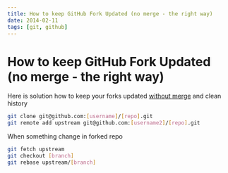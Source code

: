 ```yaml
---
title: How to keep GitHub Fork Updated (no merge - the right way)
date: 2014-02-11
tags: [git, github]
---
```



# How to keep GitHub Fork Updated (no merge - the right way)

Here is solution how to keep your forks updated [without merge](https://help.github.com/articles/syncing-a-fork) and clean history

```bash
git clone git@github.com:[username]/[repo].git
git remote add upstream git@github.com:[username2]/[repo].git
```

When something change in forked repo

```bash
git fetch upstream
git checkout [branch]
git rebase upstream/[branch]
```
